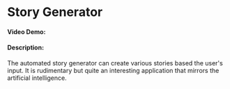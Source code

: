 # Story Generator
#### Video Demo:  <URL HERE>
#### Description:
The automated story generator can create various stories based the user's input. It is rudimentary but quite an interesting application that mirrors the artificial intelligence.
